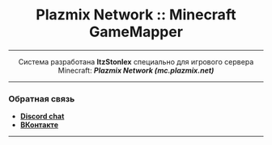 <div align="center">

# Plazmix Network :: Minecraft GameMapper

------------------------------------------
Система разработана **ItzStonlex** специально для игрового сервера Minecraft:
_**Plazmix Network (mc.plazmix.net)**_
</div>

------------------------------------------
### Обратная связь
* **[Discord chat](https://plazmix.xyz/discord)**
* **[ВКонтакте](https://vk.com/plazmixnetwork)**
------------------------------------------